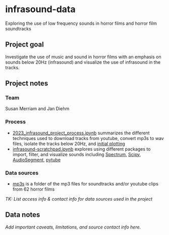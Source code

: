 # infrasound-data

Exploring the use of low frequency sounds in horror films and horror film soundtracks

## Project goal

Investigate the use of music and sound in horror films with an emphasis on sounds below 20Hz (infrasound) and visualize the use of infrasound in the tracks.

## Project notes

### Team

Susan Merriam and Jan Diehm

### Process

* [2023_infrasound_project_process.ipynb](analysis/notebooks/2023_infrasound_project_process.ipynb) summarizes the different techniques used to download tracks from youtube, convert mp3s to wav files, isolate the tracks below 20Hz, and [initial plotting](viz/plots_02_23_23)
* [infrasound-scratchpad.ipynb](analysis/notebooks/infrasound-scratchpad.ipynb) explores using different packages to import, filter, and visualize sounds including [Spectrum](https://pypi.org/project/spectrum/), [Scipy](https://docs.scipy.org/doc/scipy/reference/generated/scipy.signal.spectrogram.html), [AudioSegment](https://audiosegment.readthedocs.io/en/latest/audiosegment.html), [pytube](https://pytube.io/en/latest/)


### Data sources

* [mp3s](data/music/mp3s) is a folder of the mp3 files for soundtracks and/or youtube clips from 62 horror films



*TK: List access info & contact info for data sources used in the project*



## Data notes

*Add important caveats, limitations, and source contact info here.*
